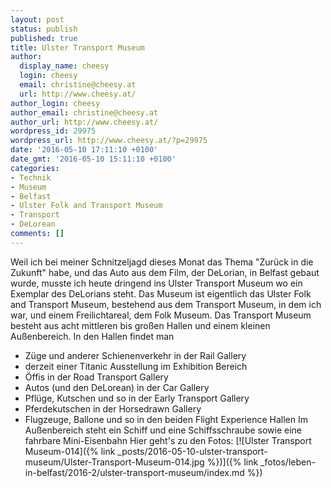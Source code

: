```yaml
---
layout: post
status: publish
published: true
title: Ulster Transport Museum
author:
  display_name: cheesy
  login: cheesy
  email: christine@cheesy.at
  url: http://www.cheesy.at/
author_login: cheesy
author_email: christine@cheesy.at
author_url: http://www.cheesy.at/
wordpress_id: 29975
wordpress_url: http://www.cheesy.at/?p=29975
date: '2016-05-10 17:11:10 +0100'
date_gmt: '2016-05-10 15:11:10 +0100'
categories:
- Technik
- Museum
- Belfast
- Ulster Folk and Transport Museum
- Transport
- DeLorean
comments: []
---
```

Weil ich bei meiner Schnitzeljagd dieses Monat das Thema "Zurück in die Zukunft" habe, und das Auto aus dem Film, der DeLorian, in Belfast gebaut wurde, musste ich heute dringend ins Ulster Transport Museum wo ein Exemplar des DeLorians steht. Das Museum ist eigentlich das Ulster Folk and Transport Museum, bestehend aus dem Transport Museum, in dem ich war, und einem Freilichtareal, dem Folk Museum.
Das Transport Museum besteht aus acht mittleren bis großen Hallen und einem kleinen Außenbereich. In den Hallen findet man
- Züge und anderer Schienenverkehr in der Rail Gallery
- derzeit einer Titanic Ausstellung im Exhibition Bereich
- Öffis in der Road Transport Gallery
- Autos (und den DeLorean) in der Car Gallery
- Pflüge, Kutschen und so in der Early Transport Gallery
- Pferdekutschen in der Horsedrawn Gallery
- Flugzeuge, Ballone und so in den beiden Flight Experience Hallen
Im Außenbereich steht ein Schiff und eine Schiffsschraube sowie eine fahrbare Mini-Eisenbahn
Hier geht's zu den Fotos:
[![Ulster Transport Museum-014]({% link _posts/2016-05-10-ulster-transport-museum/Ulster-Transport-Museum-014.jpg %})]({% link _fotos/leben-in-belfast/2016-2/ulster-transport-museum/index.md %})
